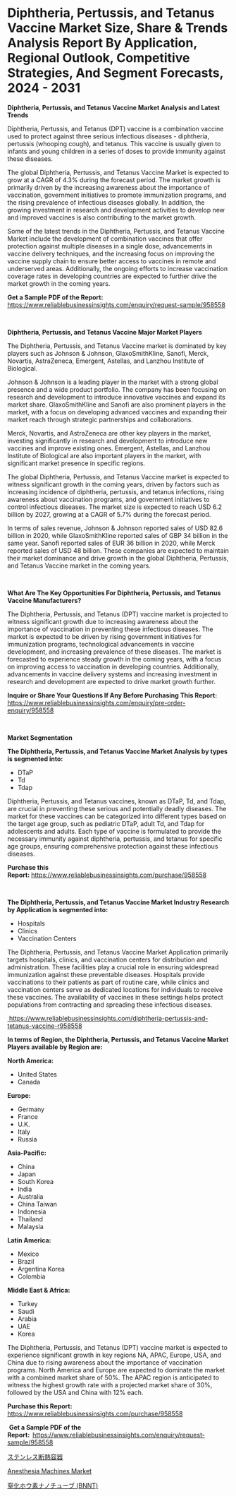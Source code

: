 <p><h1>Diphtheria, Pertussis, and Tetanus Vaccine Market Size, Share & Trends Analysis Report By Application, Regional Outlook, Competitive Strategies, And Segment Forecasts, 2024 - 2031</h1></p><p><strong>Diphtheria, Pertussis, and Tetanus Vaccine Market Analysis and Latest Trends</strong></p>
<p><p>Diphtheria, Pertussis, and Tetanus (DPT) vaccine is a combination vaccine used to protect against three serious infectious diseases - diphtheria, pertussis (whooping cough), and tetanus. This vaccine is usually given to infants and young children in a series of doses to provide immunity against these diseases.</p><p>The global Diphtheria, Pertussis, and Tetanus Vaccine Market is expected to grow at a CAGR of 4.3% during the forecast period. The market growth is primarily driven by the increasing awareness about the importance of vaccination, government initiatives to promote immunization programs, and the rising prevalence of infectious diseases globally. In addition, the growing investment in research and development activities to develop new and improved vaccines is also contributing to the market growth.</p><p>Some of the latest trends in the Diphtheria, Pertussis, and Tetanus Vaccine Market include the development of combination vaccines that offer protection against multiple diseases in a single dose, advancements in vaccine delivery techniques, and the increasing focus on improving the vaccine supply chain to ensure better access to vaccines in remote and underserved areas. Additionally, the ongoing efforts to increase vaccination coverage rates in developing countries are expected to further drive the market growth in the coming years.</p></p>
<p><strong>Get a Sample PDF of the Report:&nbsp;</strong> <a href="https://www.reliablebusinessinsights.com/enquiry/request-sample/958558">https://www.reliablebusinessinsights.com/enquiry/request-sample/958558</a></p>
<p>&nbsp;</p>
<p><strong>Diphtheria, Pertussis, and Tetanus Vaccine Major Market Players</strong></p>
<p><p>The Diphtheria, Pertussis, and Tetanus Vaccine market is dominated by key players such as Johnson & Johnson, GlaxoSmithKline, Sanofi, Merck, Novartis, AstraZeneca, Emergent, Astellas, and Lanzhou Institute of Biological. </p><p>Johnson & Johnson is a leading player in the market with a strong global presence and a wide product portfolio. The company has been focusing on research and development to introduce innovative vaccines and expand its market share. GlaxoSmithKline and Sanofi are also prominent players in the market, with a focus on developing advanced vaccines and expanding their market reach through strategic partnerships and collaborations.</p><p>Merck, Novartis, and AstraZeneca are other key players in the market, investing significantly in research and development to introduce new vaccines and improve existing ones. Emergent, Astellas, and Lanzhou Institute of Biological are also important players in the market, with significant market presence in specific regions.</p><p>The global Diphtheria, Pertussis, and Tetanus Vaccine market is expected to witness significant growth in the coming years, driven by factors such as increasing incidence of diphtheria, pertussis, and tetanus infections, rising awareness about vaccination programs, and government initiatives to control infectious diseases. The market size is expected to reach USD 6.2 billion by 2027, growing at a CAGR of 5.7% during the forecast period.</p><p>In terms of sales revenue, Johnson & Johnson reported sales of USD 82.6 billion in 2020, while GlaxoSmithKline reported sales of GBP 34 billion in the same year. Sanofi reported sales of EUR 36 billion in 2020, while Merck reported sales of USD 48 billion. These companies are expected to maintain their market dominance and drive growth in the global Diphtheria, Pertussis, and Tetanus Vaccine market in the coming years.</p></p>
<p>&nbsp;</p>
<p><strong>What Are The Key Opportunities For Diphtheria, Pertussis, and Tetanus Vaccine Manufacturers?</strong></p>
<p><p>The Diphtheria, Pertussis, and Tetanus (DPT) vaccine market is projected to witness significant growth due to increasing awareness about the importance of vaccination in preventing these infectious diseases. The market is expected to be driven by rising government initiatives for immunization programs, technological advancements in vaccine development, and increasing prevalence of these diseases. The market is forecasted to experience steady growth in the coming years, with a focus on improving access to vaccination in developing countries. Additionally, advancements in vaccine delivery systems and increasing investment in research and development are expected to drive market growth further.</p></p>
<p><strong>Inquire or Share Your Questions If Any Before Purchasing This Report:</strong> <a href="https://www.reliablebusinessinsights.com/enquiry/pre-order-enquiry/958558">https://www.reliablebusinessinsights.com/enquiry/pre-order-enquiry/958558</a></p>
<p>&nbsp;</p>
<p><strong>Market Segmentation</strong></p>
<p><strong>The Diphtheria, Pertussis, and Tetanus Vaccine Market Analysis by types is segmented into:</strong></p>
<p><ul><li>DTaP</li><li>Td</li><li>Tdap</li></ul></p>
<p><p>Diphtheria, Pertussis, and Tetanus vaccines, known as DTaP, Td, and Tdap, are crucial in preventing these serious and potentially deadly diseases. The market for these vaccines can be categorized into different types based on the target age group, such as pediatric DTaP, adult Td, and Tdap for adolescents and adults. Each type of vaccine is formulated to provide the necessary immunity against diphtheria, pertussis, and tetanus for specific age groups, ensuring comprehensive protection against these infectious diseases.</p></p>
<p><strong>Purchase this Report:&nbsp;</strong><a href="https://www.reliablebusinessinsights.com/purchase/958558">https://www.reliablebusinessinsights.com/purchase/958558</a></p>
<p>&nbsp;</p>
<p><strong>The Diphtheria, Pertussis, and Tetanus Vaccine Market Industry Research by Application is segmented into:</strong></p>
<p><ul><li>Hospitals</li><li>Clinics</li><li>Vaccination Centers</li></ul></p>
<p><p>The Diphtheria, Pertussis, and Tetanus Vaccine Market Application primarily targets hospitals, clinics, and vaccination centers for distribution and administration. These facilities play a crucial role in ensuring widespread immunization against these preventable diseases. Hospitals provide vaccinations to their patients as part of routine care, while clinics and vaccination centers serve as dedicated locations for individuals to receive these vaccines. The availability of vaccines in these settings helps protect populations from contracting and spreading these infectious diseases.</p></p>
<p><a href="https://www.reliablebusinessinsights.com/diphtheria-pertussis-and-tetanus-vaccine-r958558">&nbsp;https://www.reliablebusinessinsights.com/diphtheria-pertussis-and-tetanus-vaccine-r958558</a></p>
<p><strong>In terms of Region, the Diphtheria, Pertussis, and Tetanus Vaccine Market Players available by Region are:</strong></p>
<p>
    <p> <strong> North America: </strong>
        <ul>
            <li>United States</li>
            <li>Canada</li>
        </ul>
        </p> 
    <p> <strong> Europe: </strong>
        <ul>
            <li>Germany</li>
            <li>France</li>
            <li>U.K.</li>
            <li>Italy</li>
            <li>Russia</li>
        </ul>
        </p> 
    <p> <strong> Asia-Pacific: </strong>
        <ul>
            <li>China</li>
            <li>Japan</li>
            <li>South Korea</li>
            <li>India</li>
            <li>Australia</li>
            <li>China Taiwan</li>
            <li>Indonesia</li>
            <li>Thailand</li>
            <li>Malaysia</li>
        </ul>
        </p> 
    <p> <strong> Latin America: </strong>
        <ul>
            <li>Mexico</li>
            <li>Brazil</li>
            <li>Argentina Korea</li>
            <li>Colombia</li>
        </ul>
        </p> 
    <p> <strong> Middle East & Africa: </strong>
        <ul>
            <li>Turkey</li>
            <li>Saudi</li>
            <li>Arabia</li>
            <li>UAE</li>
            <li>Korea</li>
        </ul>
    </p>
    </p>
<p><p>The Diphtheria, Pertussis, and Tetanus (DPT) vaccine market is expected to experience significant growth in key regions NA, APAC, Europe, USA, and China due to rising awareness about the importance of vaccination programs. North America and Europe are expected to dominate the market with a combined market share of 50%. The APAC region is anticipated to witness the highest growth rate with a projected market share of 30%, followed by the USA and China with 12% each.</p></p>
<p><strong>Purchase this Report: </strong><a href="https://www.reliablebusinessinsights.com/purchase/958558">https://www.reliablebusinessinsights.com/purchase/958558</a></p>
<p>&nbsp;<strong>Get a Sample PDF of the Report:&nbsp;&nbsp;</strong><a href="https://www.reliablebusinessinsights.com/enquiry/request-sample/958558">https://www.reliablebusinessinsights.com/enquiry/request-sample/958558</a></p>
<p><strong></strong></p>
<p><p><a href="https://github.com/LenoraKris2023/Market-Research-Report-List-1/blob/main/942600484482.md">ステンレス断熱容器</a></p><p><a href="https://github.com/LibbySpencer2018/Market-Research-Report-List-1/blob/main/anesthesia-machines-market.md">Anesthesia Machines Market</a></p><p><a href="https://github.com/Fatimaklein1/Market-Research-Report-List-1/blob/main/448709184481.md">窒化ホウ素ナノチューブ (BNNT)</a></p></p>